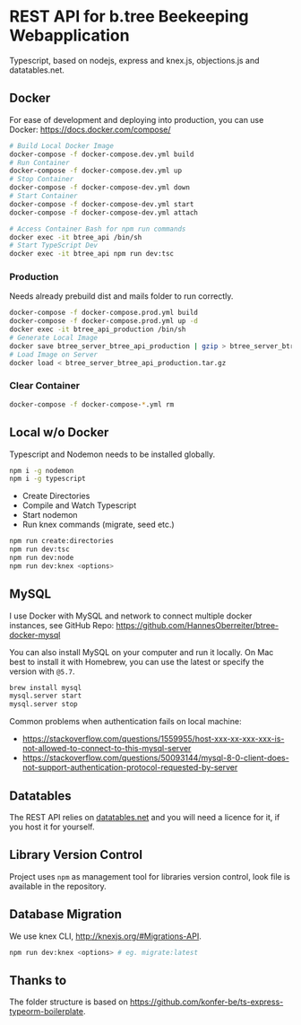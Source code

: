 # REST API for b.tree Beekeeping Webapplication

Typescript, based on nodejs, express and knex.js, objections.js and datatables.net.

## Docker

For ease of development and deploying into production, you can use Docker: <https://docs.docker.com/compose/>

```bash
# Build Local Docker Image
docker-compose -f docker-compose.dev.yml build
# Run Container
docker-compose -f docker-compose.dev.yml up
# Stop Container 
docker-compose -f docker-compose-dev.yml down
# Start Container
docker-compose -f docker-compose-dev.yml start
docker-compose -f docker-compose-dev.yml attach

# Access Container Bash for npm run commands
docker exec -it btree_api /bin/sh
# Start TypeScript Dev
docker exec -it btree_api npm run dev:tsc
```

### Production

Needs already prebuild dist and mails folder to run correctly.

```bash
docker-compose -f docker-compose.prod.yml build
docker-compose -f docker-compose.prod.yml up -d
docker exec -it btree_api_production /bin/sh
# Generate Local Image
docker save btree_server_btree_api_production | gzip > btree_server_btree_api_production.tar.gz
# Load Image on Server
docker load < btree_server_btree_api_production.tar.gz
```

### Clear Container

```bash
docker-compose -f docker-compose-*.yml rm
```

## Local w/o Docker

Typescript and Nodemon needs to be installed globally.

```bash
npm i -g nodemon
npm i -g typescript
```

- Create Directories
- Compile and Watch Typescript
- Start nodemon
- Run knex commands (migrate, seed etc.)

```bash
npm run create:directories 
npm run dev:tsc 
npm run dev:node
npm run dev:knex <options>
```

## MySQL

I use Docker with MySQL and network to connect multiple docker instances, see GitHub Repo: <https://github.com/HannesOberreiter/btree-docker-mysql>

You can also install MySQL on your computer and run it locally. On Mac best to install it with Homebrew, you can use the latest or specify the version with `@5.7`.

```bash
brew install mysql
mysql.server start
mysql.server stop
```

Common problems when authentication fails on local machine:

- <https://stackoverflow.com/questions/1559955/host-xxx-xx-xxx-xxx-is-not-allowed-to-connect-to-this-mysql-server>
- <https://stackoverflow.com/questions/50093144/mysql-8-0-client-does-not-support-authentication-protocol-requested-by-server>

## Datatables

The REST API relies on [datatables.net](https://editor.datatables.net/) and you will need a licence for it, if you host it for yourself.

## Library Version Control

Project uses `npm` as management tool for libraries version control, look file is available in the repository.

## Database Migration

We use knex CLI, <http://knexjs.org/#Migrations-API>.

```bash
npm run dev:knex <options> # eg. migrate:latest
```

## Thanks to

The folder structure is based on <https://github.com/konfer-be/ts-express-typeorm-boilerplate>.

